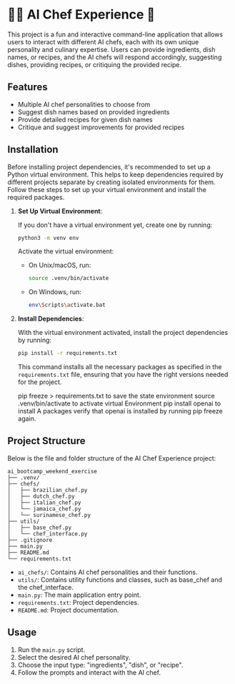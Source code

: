 
# 👨‍🍳 AI Chef Experience 🍝

This project is a fun and interactive command-line application that allows users to interact with different AI chefs, each with its own unique personality and culinary expertise. Users can provide ingredients, dish names, or recipes, and the AI chefs will respond accordingly, suggesting dishes, providing recipes, or critiquing the provided recipe.

## Features

- Multiple AI chef personalities to choose from
- Suggest dish names based on provided ingredients
- Provide detailed recipes for given dish names
- Critique and suggest improvements for provided recipes

## Installation

Before installing project dependencies, it's recommended to set up a Python virtual environment. This helps to keep dependencies required by different projects separate by creating isolated environments for them. Follow these steps to set up your virtual environment and install the required packages.

1. **Set Up Virtual Environment**:

   If you don't have a virtual environment yet, create one by running:

   ```bash
   python3 -m venv env
   ```

   Activate the virtual environment:

    - On Unix/macOS, run:

      ```bash
      source .venv/bin/activate

      ```

    - On Windows, run:

      ```bash
      env\Scripts\activate.bat
      ```

2. **Install Dependencies**:

   With the virtual environment activated, install the project dependencies by running:

   ```bash
   pip install -r requirements.txt
   ```


   This command installs all the necessary packages as specified in the `requirements.txt` file, ensuring that you have the right versions needed for the project.
  
   pip freeze > requirements.txt to save the state environment
   source .venv/bin/activate to activate virtual Environment 
   pip install openai to install A packages
   verify that openai is installed by running pip freeze again.




## Project Structure
Below is the file and folder structure of the AI Chef Experience project:

```
ai_bootcamp_weekend_exercise
├── .venv/
├── chefs/
│   ├── brazilian_chef.py
│   ├── dutch_chef.py
│   ├── italian_chef.py
│   └── jamaica_chef.py
│   └── surinamese_chef.py
├── utils/
│   ├── base_chef.py
│   └── chef_interface.py
├── .gitignore
├── main.py
├── README.md
└── requirements.txt
```
- `ai_chefs/`: Contains AI chef personalities and their functions.
- `utils/`: Contains utility functions and classes, such as base_chef and the chef_interface.
- `main.py`: The main application entry point.
- `requirements.txt`: Project dependencies.
- `README.md`: Project documentation.


## Usage

1. Run the `main.py` script.
2. Select the desired AI chef personality.
3. Choose the input type: "ingredients", "dish", or "recipe".
4. Follow the prompts and interact with the AI chef.
